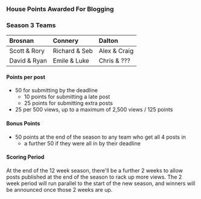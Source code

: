 ### House Points Awarded For Blogging

### Season 3 Teams

| Brosnan       | Connery       | Dalton       |
| :------------ | :------------ | :----------- |
| Scott & Rory  | Richard & Seb | Alex & Craig |
| David & Ryan  | Emile & Luke  | Chris & ???  |

#### Points per post
  - 50 for submitting by the deadline
    - 10 points for submitting a late post
    - 25 points for submitting extra posts
  - 25 per 500 views, up to a maximum of 2,500 views / 125 points

#### Bonus Points
  - 50 points at the end of the season to any team who get all 4 posts in
    - a further 50 if they were all in by their deadline

#### Scoring Period
At the end of the 12 week season, there'll be a further 2 weeks to allow posts published at the end of the season to rack up more views. The 2 week period will run parallel to the start of the new season, and winners will be announced once those 2 weeks are up.
